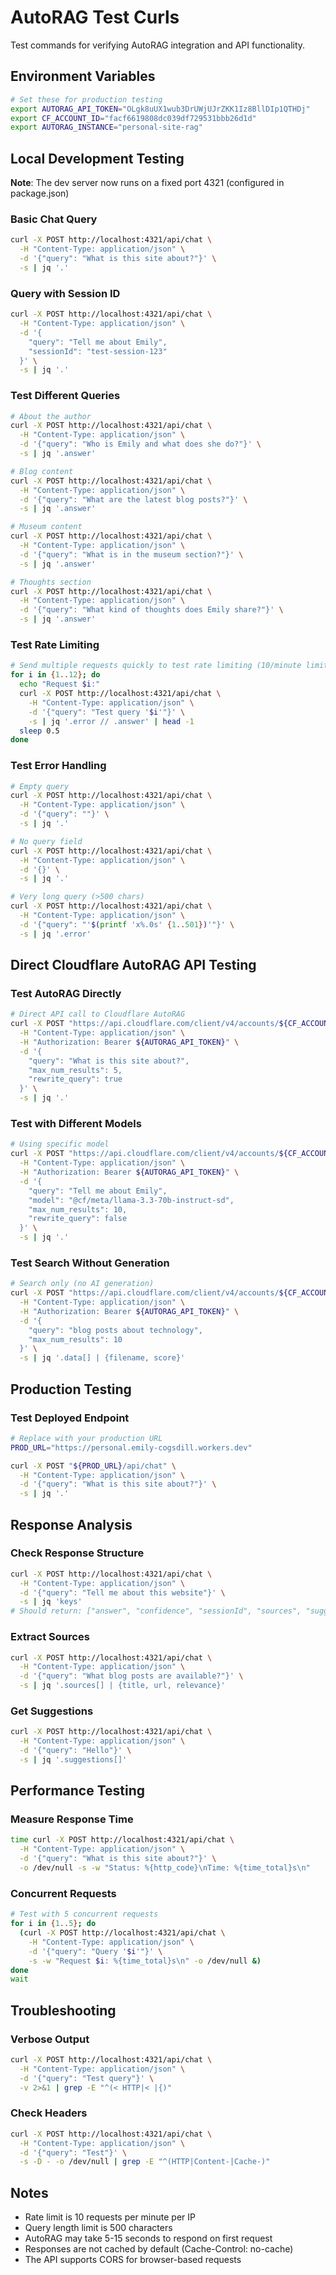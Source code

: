 # AutoRAG Test Curls

Test commands for verifying AutoRAG integration and API functionality.

## Environment Variables

```bash
# Set these for production testing
export AUTORAG_API_TOKEN="OLgk8uUX1wub3DrUWjUJrZKK1Iz8BllDIp1QTHDj"
export CF_ACCOUNT_ID="facf6619808dc039df729531bbb26d1d"
export AUTORAG_INSTANCE="personal-site-rag"
```

## Local Development Testing

**Note**: The dev server now runs on a fixed port 4321 (configured in package.json)

### Basic Chat Query
```bash
curl -X POST http://localhost:4321/api/chat \
  -H "Content-Type: application/json" \
  -d '{"query": "What is this site about?"}' \
  -s | jq '.'
```

### Query with Session ID
```bash
curl -X POST http://localhost:4321/api/chat \
  -H "Content-Type: application/json" \
  -d '{
    "query": "Tell me about Emily",
    "sessionId": "test-session-123"
  }' \
  -s | jq '.'
```

### Test Different Queries
```bash
# About the author
curl -X POST http://localhost:4321/api/chat \
  -H "Content-Type: application/json" \
  -d '{"query": "Who is Emily and what does she do?"}' \
  -s | jq '.answer'

# Blog content
curl -X POST http://localhost:4321/api/chat \
  -H "Content-Type: application/json" \
  -d '{"query": "What are the latest blog posts?"}' \
  -s | jq '.answer'

# Museum content
curl -X POST http://localhost:4321/api/chat \
  -H "Content-Type: application/json" \
  -d '{"query": "What is in the museum section?"}' \
  -s | jq '.answer'

# Thoughts section
curl -X POST http://localhost:4321/api/chat \
  -H "Content-Type: application/json" \
  -d '{"query": "What kind of thoughts does Emily share?"}' \
  -s | jq '.answer'
```

### Test Rate Limiting
```bash
# Send multiple requests quickly to test rate limiting (10/minute limit)
for i in {1..12}; do
  echo "Request $i:"
  curl -X POST http://localhost:4321/api/chat \
    -H "Content-Type: application/json" \
    -d '{"query": "Test query '$i'"}' \
    -s | jq '.error // .answer' | head -1
  sleep 0.5
done
```

### Test Error Handling
```bash
# Empty query
curl -X POST http://localhost:4321/api/chat \
  -H "Content-Type: application/json" \
  -d '{"query": ""}' \
  -s | jq '.'

# No query field
curl -X POST http://localhost:4321/api/chat \
  -H "Content-Type: application/json" \
  -d '{}' \
  -s | jq '.'

# Very long query (>500 chars)
curl -X POST http://localhost:4321/api/chat \
  -H "Content-Type: application/json" \
  -d '{"query": "'$(printf 'x%.0s' {1..501})'"}' \
  -s | jq '.error'
```

## Direct Cloudflare AutoRAG API Testing

### Test AutoRAG Directly
```bash
# Direct API call to Cloudflare AutoRAG
curl -X POST "https://api.cloudflare.com/client/v4/accounts/${CF_ACCOUNT_ID}/autorag/rags/${AUTORAG_INSTANCE}/ai-search" \
  -H "Content-Type: application/json" \
  -H "Authorization: Bearer ${AUTORAG_API_TOKEN}" \
  -d '{
    "query": "What is this site about?",
    "max_num_results": 5,
    "rewrite_query": true
  }' \
  -s | jq '.'
```

### Test with Different Models
```bash
# Using specific model
curl -X POST "https://api.cloudflare.com/client/v4/accounts/${CF_ACCOUNT_ID}/autorag/rags/${AUTORAG_INSTANCE}/ai-search" \
  -H "Content-Type: application/json" \
  -H "Authorization: Bearer ${AUTORAG_API_TOKEN}" \
  -d '{
    "query": "Tell me about Emily",
    "model": "@cf/meta/llama-3.3-70b-instruct-sd",
    "max_num_results": 10,
    "rewrite_query": false
  }' \
  -s | jq '.'
```

### Test Search Without Generation
```bash
# Search only (no AI generation)
curl -X POST "https://api.cloudflare.com/client/v4/accounts/${CF_ACCOUNT_ID}/autorag/rags/${AUTORAG_INSTANCE}/search" \
  -H "Content-Type: application/json" \
  -H "Authorization: Bearer ${AUTORAG_API_TOKEN}" \
  -d '{
    "query": "blog posts about technology",
    "max_num_results": 10
  }' \
  -s | jq '.data[] | {filename, score}'
```

## Production Testing

### Test Deployed Endpoint
```bash
# Replace with your production URL
PROD_URL="https://personal.emily-cogsdill.workers.dev"

curl -X POST "${PROD_URL}/api/chat" \
  -H "Content-Type: application/json" \
  -d '{"query": "What is this site about?"}' \
  -s | jq '.'
```

## Response Analysis

### Check Response Structure
```bash
curl -X POST http://localhost:4321/api/chat \
  -H "Content-Type: application/json" \
  -d '{"query": "Tell me about this website"}' \
  -s | jq 'keys'
# Should return: ["answer", "confidence", "sessionId", "sources", "suggestions", "timestamp"]
```

### Extract Sources
```bash
curl -X POST http://localhost:4321/api/chat \
  -H "Content-Type: application/json" \
  -d '{"query": "What blog posts are available?"}' \
  -s | jq '.sources[] | {title, url, relevance}'
```

### Get Suggestions
```bash
curl -X POST http://localhost:4321/api/chat \
  -H "Content-Type: application/json" \
  -d '{"query": "Hello"}' \
  -s | jq '.suggestions[]'
```

## Performance Testing

### Measure Response Time
```bash
time curl -X POST http://localhost:4321/api/chat \
  -H "Content-Type: application/json" \
  -d '{"query": "What is this site about?"}' \
  -o /dev/null -s -w "Status: %{http_code}\nTime: %{time_total}s\n"
```

### Concurrent Requests
```bash
# Test with 5 concurrent requests
for i in {1..5}; do
  (curl -X POST http://localhost:4321/api/chat \
    -H "Content-Type: application/json" \
    -d '{"query": "Query '$i'"}' \
    -s -w "Request $i: %{time_total}s\n" -o /dev/null &)
done
wait
```

## Troubleshooting

### Verbose Output
```bash
curl -X POST http://localhost:4321/api/chat \
  -H "Content-Type: application/json" \
  -d '{"query": "Test query"}' \
  -v 2>&1 | grep -E "^(< HTTP|< |{)"
```

### Check Headers
```bash
curl -X POST http://localhost:4321/api/chat \
  -H "Content-Type: application/json" \
  -d '{"query": "Test"}' \
  -s -D - -o /dev/null | grep -E "^(HTTP|Content-|Cache-)"
```

## Notes

- Rate limit is 10 requests per minute per IP
- Query length limit is 500 characters
- AutoRAG may take 5-15 seconds to respond on first request
- Responses are not cached by default (Cache-Control: no-cache)
- The API supports CORS for browser-based requests